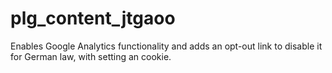 # plg_content_jtgaoo
Enables Google Analytics functionality and adds an opt-out link to disable it for German law, with setting an cookie.
